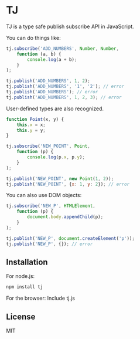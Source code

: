 TJ
=========

TJ is a type safe publish subscribe API in JavaScript.

You can do things like:
```javascript
tj.subscribe('ADD_NUMBERS', Number, Number,
    function (a, b) {
        console.log(a + b);
    }
);

tj.publish('ADD_NUMBERS', 1, 2);
tj.publish('ADD_NUMBERS', '1', '2'); // error
tj.publish('ADD_NUMBERS'); // error
tj.publish('ADD_NUMBERS', 1, 2, 3); // error
```

User-defined types are also recognized.
```javascript
function Point(x, y) {
    this.x = x;
    this.y = y;
}

tj.subscribe('NEW_POINT', Point,
    function (p) {
        console.log(p.x, p.y);
    }
);

tj.publish('NEW_POINT', new Point(1, 2));
tj.publish('NEW_POINT', {x: 1, y: 2}); // error
```

You can also use DOM objects:
```javascript
tj.subscribe('NEW_P', HTMLElement,
    function (p) {
        document.body.appendChild(p);
    }
);

tj.publish('NEW_P', document.createElement('p'));
tj.publish('NEW_P', {}); // error
```

Installation
--------------
For node.js:
```sh
npm install tj
```
For the browser:
Include tj.js


License
-
MIT